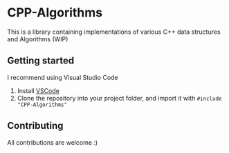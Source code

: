 # CPP-Algorithms

This is a library containing implementations of various C++ data structures and Algorithms (WIP)

## Getting started

I recommend using Visual Studio Code
1. Install [VSCode](https://code.visualstudio.com/download)
2. Clone the repository into your project folder, and import it with `#include "CPP-Algorithms"`

## Contributing

All contributions are welcome :)
